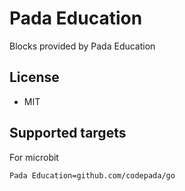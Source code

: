 # Pada Education


Blocks provided by Pada Education

## License

* MIT

## Supported targets
For microbit

```package
Pada Education=github.com/codepada/go
```